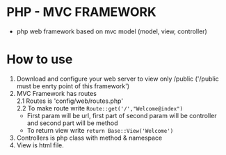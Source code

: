 # PHP - MVC FRAMEWORK
 - php web framework based on mvc model (model, view, controller)
# How to use
  1. Download and configure your web server to view only /public ('/public must be enrty point of this framework')
  2. MVC Framework has routes <br>
    2.1 Routes is 'config/web/routes.php' <br>
   2.2 To make route write <code>Route::get('/',"Welcome@index")</code> <br>
     - First param will be url, first part of second param will be controller and second part will be method <br>
     - To return view write <code>return Base::View('Welcome')</code> <br>
  3. Controllers is php class with method & namespace <br>
  4. View is html file. <br>

